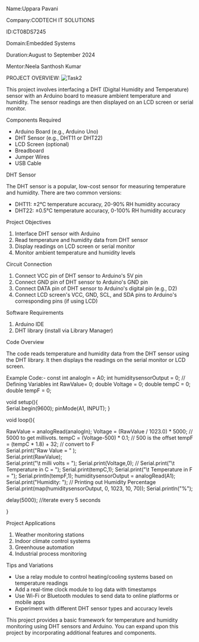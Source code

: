 Name:Uppara Pavani

Company:CODTECH IT SOLUTIONS

ID:CT08DS7245

Domain:Embedded Systems

Duration:August to September 2024

Mentor:Neela Santhosh Kumar



PROJECT OVERVIEW:
![Task2](https://github.com/user-attachments/assets/114c3864-822e-450c-8da5-2f2ed2816ae2)




This project involves interfacing a DHT (Digital Humidity and Temperature) sensor with an Arduino board to measure ambient temperature and humidity. The sensor readings are then displayed on an LCD screen or serial monitor.

Components Required

- Arduino Board (e.g., Arduino Uno)
- DHT Sensor (e.g., DHT11 or DHT22)
- LCD Screen (optional)
- Breadboard
- Jumper Wires
- USB Cable

DHT Sensor

The DHT sensor is a popular, low-cost sensor for measuring temperature and humidity. There are two common versions:

- DHT11: ±2°C temperature accuracy, 20-90% RH humidity accuracy
- DHT22: ±0.5°C temperature accuracy, 0-100% RH humidity accuracy

Project Objectives

1. Interface DHT sensor with Arduino
2. Read temperature and humidity data from DHT sensor
3. Display readings on LCD screen or serial monitor
4. Monitor ambient temperature and humidity levels

Circuit Connection

1. Connect VCC pin of DHT sensor to Arduino's 5V pin
2. Connect GND pin of DHT sensor to Arduino's GND pin
3. Connect DATA pin of DHT sensor to Arduino's digital pin (e.g., D2)
4. Connect LCD screen's VCC, GND, SCL, and SDA pins to Arduino's corresponding pins (if using LCD)

Software Requirements

1. Arduino IDE
2. DHT library (install via Library Manager)

Code Overview

The code reads temperature and humidity data from the DHT sensor using the DHT library. It then displays the readings on the serial monitor or LCD screen.

Example Code:-
const int analogIn = A0;
int humiditysensorOutput = 0;
// Defining Variables
int RawValue= 0;
double Voltage = 0;
double tempC = 0;
double tempF = 0;

void setup(){  
  Serial.begin(9600);
  pinMode(A1, INPUT);
}

void loop(){
  
  RawValue = analogRead(analogIn);
  Voltage = (RawValue / 1023.0) * 5000; // 5000 to get millivots.
  tempC = (Voltage-500) * 0.1; // 500 is the offset
  tempF = (tempC * 1.8) + 32; // convert to F  
  Serial.print("Raw Value = " );                  
  Serial.print(RawValue);      
  Serial.print("\t milli volts = ");
  Serial.print(Voltage,0); //
  Serial.print("\t Temperature in C = ");
  Serial.print(tempC,1);
  Serial.print("\t Temperature in F = ");
  Serial.println(tempF,1);
  humiditysensorOutput = analogRead(A1);
  Serial.print("Humidity: "); // Printing out Humidity Percentage
  Serial.print(map(humiditysensorOutput, 0, 1023, 10, 70));
  Serial.println("%");

  delay(5000);  //iterate every 5 seconds

}

  

Project Applications

1. Weather monitoring stations
2. Indoor climate control systems
3. Greenhouse automation
4. Industrial process monitoring

Tips and Variations

- Use a relay module to control heating/cooling systems based on temperature readings
- Add a real-time clock module to log data with timestamps
- Use Wi-Fi or Bluetooth modules to send data to online platforms or mobile apps
- Experiment with different DHT sensor types and accuracy levels

This project provides a basic framework for temperature and humidity monitoring using DHT sensors and Arduino. You can expand upon this project by incorporating additional features and components.
